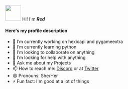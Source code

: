 

<div>
<img src="https://avatars.githubusercontent.com/u/46073266?v=4" width="50px" height="50px"/>
Hi! I'm <i><b>Red</b></i>
</div>

<h4>Here's my profile description</h4>

- 🔭 I’m currently working on hexicapi and pygameextra
- 🌱 I’m currently learning python
- 👯 I’m looking to collaborate on anything
- 🤔 I’m looking for help with anything
- 💬 Ask me about my Projects
- 📫 How to reach me: <a href="https://discord.gg/RJ6rfpFzVn">Discord</a> or at <a href="https://twitter.com/RedstoneHair">Twitter</a>
- 😄 Pronouns: She/Her
- ⚡ Fun fact: I'm good at a lot of things
